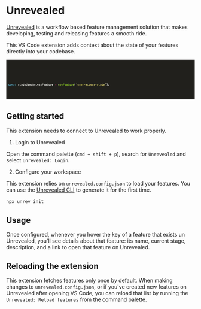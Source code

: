 # Unrevealed

[Unrevealed](https://unrevealed.tech) is a workflow based feature management solution that makes developing, testing and releasing features a smooth ride.

This VS Code extension adds context about the state of your features directly into your codebase.

![Hover example](resources/hover-example.gif)

## Getting started

This extension needs to connect to Unrevealed to work properly.

1. Login to Unrevealed

Open the command palette (`cmd + shift + p`), search for `Unrevealed` and select `Unrevealed: Login`.

2. Configure your workspace

This extension relies on `unrevealed.config.json` to load your features. You can use the [Unrevealed CLI](https://www.npmjs.com/package/unrev) to generate it for the first time.

```bash
npx unrev init
```

## Usage

Once configured, whenever you hover the key of a feature that exists un Unrevealed, you'll see details about that feature: its name, current stage, description, and a link to open that feature on Unrevealed.

## Reloading the extension

This extension fetches features only once by default. When making changes to `unrevealed.config.json`, or if you've created new features on Unrevealed after opening VS Code, you can reload that list by running the `Unrevealed: Reload features` from the command palette.
